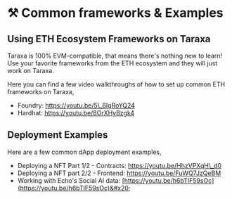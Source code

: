 # ⚒️ Common frameworks & Examples

## Using ETH Ecosystem Frameworks on Taraxa

Taraxa is 100% EVM-compatible, that means there's nothing new to learn! Use your favorite frameworks from the ETH ecosystem and they will just work on Taraxa.&#x20;

Here you can find a few video walkthroughs of how to set up common ETH frameworks on Taraxa,&#x20;

* Foundry: [https://youtu.be/5\_6IqRoYQ24 ](https://youtu.be/5\_6IqRoYQ24)&#x20;
* Hardhat: [https://youtu.be/8OrXHyBzgk4 ](https://youtu.be/8OrXHyBzgk4)



## Deployment Examples

Here are a few common dApp deployment examples,&#x20;

* Deploying a NFT Part 1/2 - Contracts: [https://youtu.be/HhzVPXqH\_d0  ](https://youtu.be/HhzVPXqH\_d0)
* Deploying a NFT part 2/2 - Frontend: [https://youtu.be/FuWQ7JzQeBM  ](https://youtu.be/FuWQ7JzQeBM)
* Working with Echo's Social AI data: [https://youtu.be/h6bTIF59sOc](https://youtu.be/h6bTIF59sOc)&#x20;

